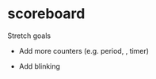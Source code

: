 # scoreboard

Stretch goals
<!-- - Add a "New Game" button -->
<!-- - Highlight the leader -->
- Add more counters (e.g. period, <!--fouls-->, timer)
<!-- - Change the design -->
- Add blinking
